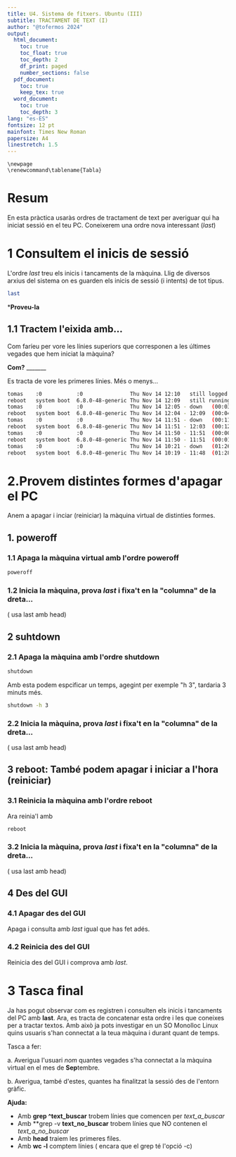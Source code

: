 ```yaml
---
title: U4. Sistema de fitxers. Ubuntu (III)
subtitle: TRACTAMENT DE TEXT (I)
author: "@tofermos 2024"
output:
  html_document:
    toc: true
    toc_float: true
    toc_depth: 2
    df_print: paged
    number_sections: false
  pdf_document: 
    toc: true
    keep_tex: true
  word_document:
    toc: true
    toc_depth: 3
lang: "es-ES"
fontsize: 12 pt
mainfont: Times New Roman
papersize: A4
linestretch: 1.5
---
```


```{=tex}
\newpage
\renewcommand\tablename{Tabla}
```
# Resum

En esta pràctica usaràs ordres de tractament de text per averiguar qui ha iniciat sessió en el teu PC.
Coneixerem una ordre nova interessant (*last*)

# 1 Consultem el inicis de sessió 


L'ordre *last* treu els inicis i tancaments de la màquina. Llig de diversos arxius del sistema on es guarden els inicis de sessió (i intents) de tot tipus.

```bash
last
```

***Proveu-la**

## 1.1  Tractem l'eixida amb...


Com faríeu per vore les línies superiors que corresponen a les últimes vegades que hem iniciat la màquina?

**Com?** _______

Es tracta de vore les primeres línies. Més o menys...

```bash
tomas    :0           :0               Thu Nov 14 12:10   still logged in
reboot   system boot  6.8.0-48-generic Thu Nov 14 12:09   still running
tomas    :0           :0               Thu Nov 14 12:05 - down   (00:03)
reboot   system boot  6.8.0-48-generic Thu Nov 14 12:04 - 12:09  (00:04)
tomas    :0           :0               Thu Nov 14 11:51 - down   (00:11)
reboot   system boot  6.8.0-48-generic Thu Nov 14 11:51 - 12:03  (00:12)
tomas    :0           :0               Thu Nov 14 11:50 - 11:51  (00:00)
reboot   system boot  6.8.0-48-generic Thu Nov 14 11:50 - 11:51  (00:01)
tomas    :0           :0               Thu Nov 14 10:21 - down   (01:26)
reboot   system boot  6.8.0-48-generic Thu Nov 14 10:19 - 11:48  (01:28)
```


# 2.Provem distintes formes d'apagar el PC

Anem a apagar i inciar (reiniciar) la màquina virtual de distinties formes.

## 1. poweroff

### 1.1 Apaga la màquina virtual amb l'ordre poweroff
 
```bash
poweroff
```
### 1.2 Inicia la màquina, prova *last* i fixa't en la "columna" de la dreta...
( usa last amb head)

## 2 suhtdown

### 2.1 Apaga la màquina amb l'ordre shutdown

```bash
shutdown 
```

Amb esta podem espcificar un temps, agegint per exemple "h 3", tardaria 3 minuts més. 
```bash
shutdown -h 3
```

### 2.2 Inicia la màquina, prova *last* i fixa't en la "columna" de la dreta...
( usa last amb head)

## 3 reboot: També podem apagar i iniciar a l'hora (reiniciar)

### 3.1 Reinicia la màquina amb l'ordre reboot

Ara reinia'l amb 
```bash
reboot
```

### 3.2 Inicia la màquina, prova *last* i fixa't en la "columna" de la dreta...
( usa last amb head)


## 4 Des del GUI

### 4.1 Apagar des del GUI

Apaga i consulta amb *last* igual que has fet adés.

### 4.2 Reinicia des del GUI
Reinicia des del GUI i comprova amb *last*.

# 3 Tasca final

Ja has pogut observar com es registren i consulten els inicis i tancaments del PC amb **last**. 
Ara,  es tracta de concatenar esta ordre i les que coneixes per a tractar textos. Amb això ja pots investigar en un SO Monolloc Linux quins usuaris s'han connectat a la teua màquina i durant quant de temps.

Tasca a fer:

a. Averigua l'usuari *nom* quantes vegades s'ha connectat a la màquina virtual en el mes de **Sep**tembre.

b. Averigua, també d'estes, quantes ha finalitzat la sessió des de l'entorn gràfic.


**Ajuda:**

* Amb **grep ^text_buscar** trobem línies que comencen per *text_a_buscar*
* Amb **grep -v **text_no_buscar** trobem línies que NO contenen el *text_a_no_buscar*
* Amb **head** traiem les primeres files.
* Amb **wc -l** comptem línies ( encara que el grep té l'opció -c)






